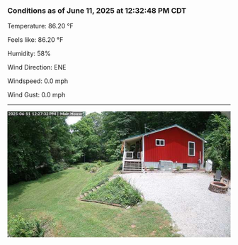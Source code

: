 ### Conditions as of June 11, 2025 at 12:32:48 PM CDT 

Temperature: 86.20 &deg;F

Feels like: 86.20 &deg;F

Humidity: 58%

Wind Direction: ENE

Windspeed: 0.0 mph

Wind Gust: 0.0 mph

---

<img src="./images/latest.jpeg"/>

